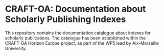 # CRAFT-OA: Documentation about Scholarly Publishing Indexes
 This repository contains the documentation catalogue about indexes for scholarly publications.
 The catalogue has been established within the CRAFT-OA Horizon Europe project, as part of the WP5 lead by Aix-Marseille University.
